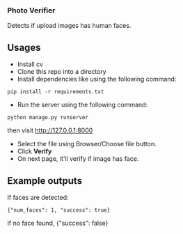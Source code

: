 ### Photo Verifier
Detects if upload images has human faces.



## Usages
* Install cv
* Clone this repo into a directory
* Install dependencies like using the following command:
```
pip install -r requirements.txt
```

* Run the server using the following command:
```
python manage.py runserver
```
then visit http://127.0.0.1:8000

* Select the file using Browser/Choose file button.
* Click **Verify**
* On next page, it'll verify if image has face.

## Example outputs
If faces are detected:
```
{"num_faces": 1, "success": true}
```

If no face found,
{"success": false}
